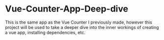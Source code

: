 # Vue-Counter-App-Deep-dive

This is the same app as the Vue Counter I previously made, however this project will be used to take a deeper dive into the inner workings of creating a vue app, installing dependencies, etc. 
